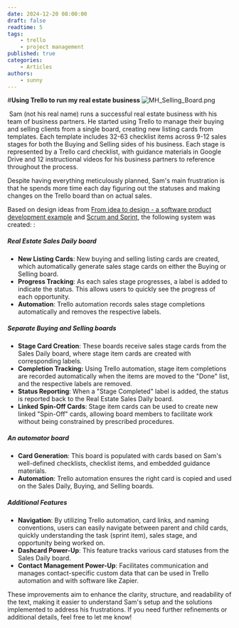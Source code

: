 ```yaml
---
date: 2024-12-20 08:00:00
draft: false
readtime: 5
tags:
    - trello
    - project management
published: true
categories:
    - Articles
authors:
    - sunny
---
```

#**Using Trello to run my real estate business**
![MH\_Selling\_Board.png](https://trello.com/1/cards/67b32022b05a0aebb9e6436d/attachments/67b33a5eed8cfa995ce8b2b4/download/MH_Selling_Board.png)
<!-- More -->
‌
Sam (not his real name) runs a successful real estate business with his team of business partners. He started using Trello to manage their buying and selling clients from a single board, creating new listing cards from templates. Each template includes 32-63 checklist items across 9-12 sales stages for both the Buying and Selling sides of his business. Each stage is represented by a Trello card checklist, with guidance materials in Google Drive and 12 instructional videos for his business partners to reference throughout the process. 

Despite having everything meticulously planned, Sam's main frustration is that he spends more time each day figuring out the statuses and making changes on the Trello board than on actual sales.

Based on design ideas from [From idea to design - a software product development example](https://milynnus-blog.onrender.com/#from-idea-to-design-a-software-product-development-example) and [Scrum and Sprint](https://milynnus-blog.onrender.com/#scrum-and-sprint), the following system was created: :

##### Real Estate Sales Daily board

*  **New Listing Cards**: New buying and selling listing cards are created, which automatically generate sales stage cards on either the Buying or Selling board.
*  **Progress Tracking**: As each sales stage progresses, a label is added to indicate the status. This allows users to quickly see the progress of each opportunity.
*  **Automation**: Trello automation records sales stage completions automatically and removes the respective labels.

##### Separate Buying and Selling boards

*  **Stage Card Creation**: These boards receive sales stage cards from the Sales Daily board, where stage item cards are created with corresponding labels.
*  **Completion Tracking:** Using Trello automation, stage item completions are recorded automatically when the items are moved to the "Done" list, and the respective labels are removed.
*  **Status Reporting**: When a "Stage Completed" label is added, the status is reported back to the Real Estate Sales Daily board.
*  **Linked Spin-Off Cards**: Stage item cards can be used to create new linked "Spin-Off" cards, allowing board members to facilitate work without being constrained by prescribed procedures.

##### An automator board

*  **Card Generation**: This board is populated with cards based on Sam's well-defined checklists, checklist items, and embedded guidance materials.
*  **Automation**: Trello automation ensures the right card is copied and used on the Sales Daily, Buying, and Selling boards.
   
##### Additional Features

*  **Navigation**: By utilizing Trello automation, card links, and naming conventions, users can easily navigate between parent and child cards, quickly understanding the task (sprint item), sales stage, and opportunity being worked on.
*  **Dashcard Power-Up**: This feature tracks various card statuses from the Sales Daily board.
*  **Contact Management Power-Up**: Facilitates communication and manages contact-specific custom data that can be used in Trello automation and with software like Zapier.

These improvements aim to enhance the clarity, structure, and readability of the text, making it easier to understand Sam's setup and the solutions implemented to address his frustrations. If you need further refinements or additional details, feel free to let me know!